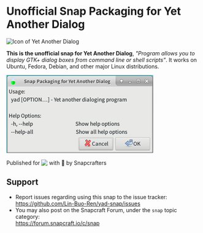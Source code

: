 # Unofficial Snap Packaging for Yet Another Dialog
<!--
	Use the RawGit service for easy access to in-repo pictures:
	https://rawgit.com
-->
![Icon of Yet Another Dialog](https://cdn.rawgit.com/Lin-Buo-Ren/yad-snap/e6e7a876/snap/gui/yad.png "Icon of Yet Another Dialog")

**This is the unofficial snap for Yet Another Dialog**, *"Program allows you to display GTK+ dialog boxes from command line or shell scripts"*. It works on Ubuntu, Fedora, Debian, and other major Linux distributions.

<!-- Uncomment and modify this when you are provided a build status badge
[![Build Status Badge of the `yad` Snap](https://build.snapcraft.io/badge/Lin-Buo-Ren/yad-snap.svg "Build Status of the `yad` snap")](https://build.snapcraft.io/user/Lin-Buo-Ren/yad-snap)
-->

![Screenshot of the Snapped Application](local/screenshots/demo-text.png "Screenshot of the Snapped Application")

Published for <img src="http://anything.codes/slack-emoji-for-techies/emoji/tux.png" align="top" width="24" /> with 💝 by Snapcrafters

<!-- Uncomment and modify this when you have published the snap to the Snap Store
## Installation
([Don't have snapd installed?](https://snapcraft.io/docs/core/install))

### In Terminal
    # Install Snap #
    sudo snap install --channel=edge --devmode yad
    #sudo snap install --channel=beta yad
    #sudo snap install yad
    
    # Connect the Snap to Required Interfaces #
    ## _plug_name_: Reasoning of connecting _plug_name_ ##
    sudo snap connect yad:_plug_name_
    
    # Connect the Snap to Optional Interfaces #
    ## _plug_name_: Reasoning of connecting _plug_name_ ##
    sudo snap connect yad:_plug_name_

### The Graphical Way
Browse <https://snapcraft.io/yad> and follow the instructions.
-->

<!-- Uncomment when you have test results
## What is Working
* [A list of functionallities that are verified working]

## What is NOT Working...yet 
* [A list of functionallities that are verified not working]

Check out the [issue tracker](https://github.com/Lin-Buo-Ren/yad-snap/issues) for more known issues.

## What is NOT Tested...yet
* [A list of functionallities that are not tested for any reasons.]
-->

## Support
* Report issues regarding using this snap to the issue tracker:  
  <https://github.com/Lin-Buo-Ren/yad-snap/issues>
* You may also post on the Snapcraft Forum, under the `snap` topic category:  
  <https://forum.snapcraft.io/c/snap>
